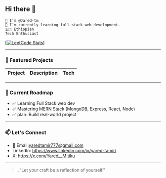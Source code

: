 ## Hi there 👋

    👋 I’m @Jared-tm
    🌱 I’m currently learning full-stack web development.
    🇪🇹 Ethiopian
    Tech Enthusiast



<!--
**Jared-tm/Jared-tm** is a ✨ _special_ ✨ repository because its `README.md` (this file) appears on your GitHub profile.

<h1 align="center">Hi, I'm Yared 👋</h1>
<p align="center">
  🚀 Electrical & Computer Engineering Student | Aspiring Embedded Systems & AI Engineer  
</p>

---

### 🧠 About Me

- 🎓 I'm studying Electrical and Computer Engineering at AAU.
- ⚙️ interested in Embedded Systems, Robotics, and AI-powered hardware and software Engineering.
- 🧩 love solving algorithmic problems and building real-world tech projects.
- 🛠️ Currently working on mastering the Full Stack app development and Data Structures & Algorithms.

---

### 📊 LeetCode & GitHub Stats

<!-- LeetCode Badge -->
[[![LeetCode Stats](https://leetcard.jacoblin.cool/Jared_tm?theme=dark&font=JetBrains+Mono)](https://leetcode.com/Jared_tm)]


---

### 📁 Featured Projects

| Project | Description | Tech |
|--------|-------------|------|

---

### 🧭 Current Roadmap

- ✅ Learning Full Stack web dev
- ✅ Mastering MERN Stack (MongoDB, Express, React, Node)
- ✅ plan: Build real-world project

---

### 📫 Let's Connect

- 📧 Email:yaredtamir777@gmail.com  
-  LinkedIn: https://www.linkedin.com/in/yared-tamir/
-  X: https://x.com/Yared__Mitiku
---

> _"Let your craft be a reflection of yourself."


